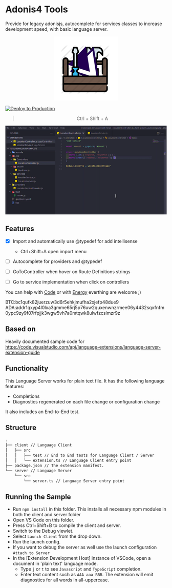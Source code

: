 # Adonis4 Tools

Provide for legacy adonisjs, autocomplete for services classes to increase development speed, with basic language server.

<div style="text-align:center"><img src="https://raw.githubusercontent.com/vinicioslc/adonis4-tools/main/media/icon.png" width="200" /></div>

[![Deploy to Production](https://github.com/vinicioslc/adonis4-tools/actions/workflows/production.deploy.yml/badge.svg)](https://github.com/vinicioslc/adonis4-tools/actions/workflows/production.deploy.yml)

<div style="text-align:center">

> Ctrl + Shift + A

![status bar](https://raw.githubusercontent.com/vinicioslc/adonis4-tools/main/media/demo.gif)

</div>

## Features

- [x] Import and automatically use @typedef for add intellisense

  - Ctrl+Shift+A open import menu

- [ ] Autocomplete for providers and @typedef

- [ ] GoToController when hover on Route Definitions strings
- [ ] Go to service implementation when click on controllers

You can help with [Code](https://github.com/vinicioslc/adb-interface-vscode/issues) or with [Energy](https://www.paypal.com/cgi-bin/webscr?cmd=_s-xclick&hosted_button_id=TKRZ7F4FV4QY4&source=url) everthing are welcome ;)

BTC:bc1qufk82juerzuw3d6r5ehkjmufha2xjefp48due9
ADA:addr1qxyp4l0lxa3gmme65rj5p76uw2quxenwnzrmee06y4432sqxfnfm0ypc9zy9f07rfpjjk3wgw5vh7a0mtqwk8ulwfzcslmzr9z

## Based on

Heavily documented sample code for https://code.visualstudio.com/api/language-extensions/language-server-extension-guide

## Functionality

This Language Server works for plain text file. It has the following language features:

- Completions
- Diagnostics regenerated on each file change or configuration change

It also includes an End-to-End test.

## Structure

```
.
├── client // Language Client
│   ├── src
│   │   ├── test // End to End tests for Language Client / Server
│   │   └── extension.ts // Language Client entry point
├── package.json // The extension manifest.
└── server // Language Server
    └── src
        └── server.ts // Language Server entry point
```

## Running the Sample

- Run `npm install` in this folder. This installs all necessary npm modules in both the client and server folder
- Open VS Code on this folder.
- Press Ctrl+Shift+B to compile the client and server.
- Switch to the Debug viewlet.
- Select `Launch Client` from the drop down.
- Run the launch config.
- If you want to debug the server as well use the launch configuration `Attach to Server`
- In the [Extension Development Host] instance of VSCode, open a document in 'plain text' language mode.
  - Type `j` or `t` to see `Javascript` and `TypeScript` completion.
  - Enter text content such as `AAA aaa BBB`. The extension will emit diagnostics for all words in all-uppercase.
